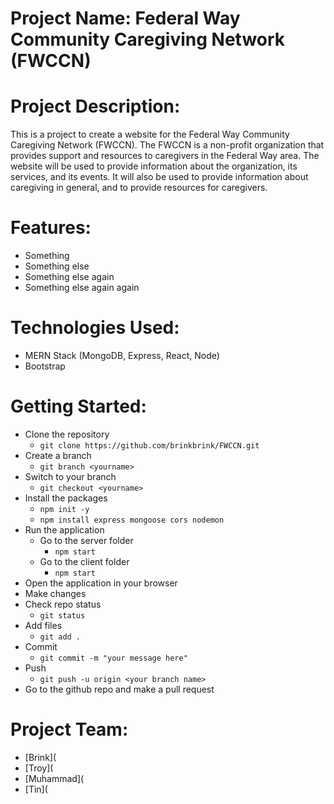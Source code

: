# Project Name: Federal Way Community Caregiving Network (FWCCN)

# Project Description:
This is a project to create a website for the Federal Way Community Caregiving Network (FWCCN). The FWCCN is a non-profit organization that provides support and resources to caregivers in the Federal Way area.
The website will be used to provide information about the organization, its services, and its events. It will also be used to provide information about caregiving in general, and to provide resources for caregivers.

# Features:

* Something
* Something else
* Something else again
* Something else again again

# Technologies Used:

* MERN Stack (MongoDB, Express, React, Node)
* Bootstrap

# Getting Started:
* Clone the repository
    * `git clone https://github.com/brinkbrink/FWCCN.git`
* Create a branch
    * `git branch <yourname>`
* Switch to your branch
    * `git checkout <yourname>`
* Install the packages
    * `npm init -y`
    * `npm install express mongoose cors nodemon`
* Run the application
    * Go to the server folder
        * `npm start` 
    * Go to the client folder
        * `npm start`
* Open the application in your browser
* Make changes
* Check repo status
    * `git status`
* Add files
    * `git add .`
* Commit
    * `git commit -m "your message here" `
* Push
    * `git push -u origin <your branch name>`
* Go to the github repo and make a pull request
# Project Team:

* [Brink](
* [Troy](
* [Muhammad](
* [Tin](